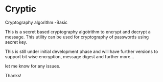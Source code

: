 # Cryptic
Cryptography algorithm -Basic

This is a secret based cryptography algotrithm to encrypt and decrypt a message.
This utility can be used for cryptography of passwords using secret key.

This is still under initial development phase and will have further versions to support bit wise encryption, message digest and further more...

let me know for any issues.

Thanks!
